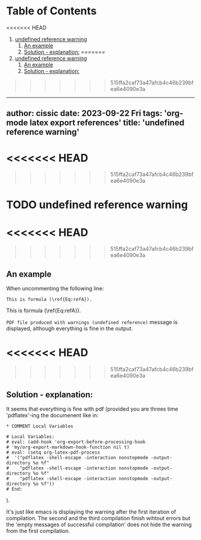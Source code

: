
# Table of Contents

<<<<<<< HEAD
1.  [undefined reference warning](#orgca3c144)
    1.  [An example](#org8d43653)
    2.  [Solution - explanation:](#org23a21ad)
=======
1.  [undefined reference warning](#orgc189ac7)
    1.  [An example](#orga6e0815)
    2.  [Solution - explanation:](#org447825a)
>>>>>>> 515ffa2caf73a47afcb4c46b239bfea6e4090e3a

---
author: cissic
date: 2023-09-22 Fri
tags: 'org-mode latex export references'
title: 'undefined reference warning'
---


<<<<<<< HEAD
<a id="orgca3c144"></a>
=======
<a id="orgc189ac7"></a>
>>>>>>> 515ffa2caf73a47afcb4c46b239bfea6e4090e3a

# TODO undefined reference warning


<<<<<<< HEAD
<a id="org8d43653"></a>
=======
<a id="orga6e0815"></a>
>>>>>>> 515ffa2caf73a47afcb4c46b239bfea6e4090e3a

## An example

When uncommenting the following line:

    This is formula (\ref{Eq:refA}). 

This is formula (\ref{Eq:refA}). 

`PDF file produced with warnings (undefined reference)` 
message is displayed, although everything is fine in the output.


<<<<<<< HEAD
<a id="org23a21ad"></a>
=======
<a id="org447825a"></a>
>>>>>>> 515ffa2caf73a47afcb4c46b239bfea6e4090e3a

## Solution - explanation:

It seems that everything is fine with pdf (provided you are threes time 'pdflatex'-ing
the documenent like in:

    * COMMENT Local Variables
    
    # Local Variables:
    # eval: (add-hook 'org-export-before-processing-hook 
    # 'my/org-export-markdown-hook-function nil t)
    # eval: (setq org-latex-pdf-process
    #  '("pdflatex -shell-escape -interaction nonstopmode -output-directory %o %f"
    #    "pdflatex -shell-escape -interaction nonstopmode -output-directory %o %f"
    #    "pdflatex -shell-escape -interaction nonstopmode -output-directory %o %f"))
    # End:

).

It's just like emacs is displaying the warning after the first iteration
of compilation. The second and the third compilation finish wihtout
errors but the 'empty messages of successful compilation' does
not hide the warning from the first compilation.


